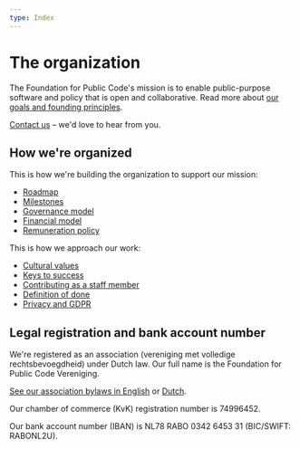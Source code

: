 ```yaml
---
type: Index
---
```


# The organization

The Foundation for Public Code's mission is to enable public-purpose software and policy that is open and collaborative. Read more about [our goals and founding principles](mission.md).

[Contact us](contact-details.md) – we'd love to hear from you.

## How we're organized

This is how we're building the organization to support our mission:

* [Roadmap](roadmap.md)
* [Milestones](milestones/index.md)
* [Governance model](governance-model.md)
* [Financial model](financial-model.md)
* [Remuneration policy](remuneration-policy.md)

This is how we approach our work:

* [Cultural values](cultural-values.md)
* [Keys to success](keys-to-success.md)
* [Contributing as a staff member](../contributor-guides/for-staff.md)
* [Definition of done](definition-of-done.md)
* [Privacy and GDPR](privacy.md)

## Legal registration and bank account number

We're registered as an association (vereniging met volledige rechtsbevoegdheid) under Dutch law. Our full name is the Foundation for Public Code Vereniging.

[See our association bylaws in English](articles-of-association.en.md) or [Dutch](articles-of-association.nl.md).

Our chamber of commerce (KvK) registration number is 74996452.

Our bank account number (IBAN) is NL78 RABO 0342 6453 31 (BIC/SWIFT: RABONL2U).
